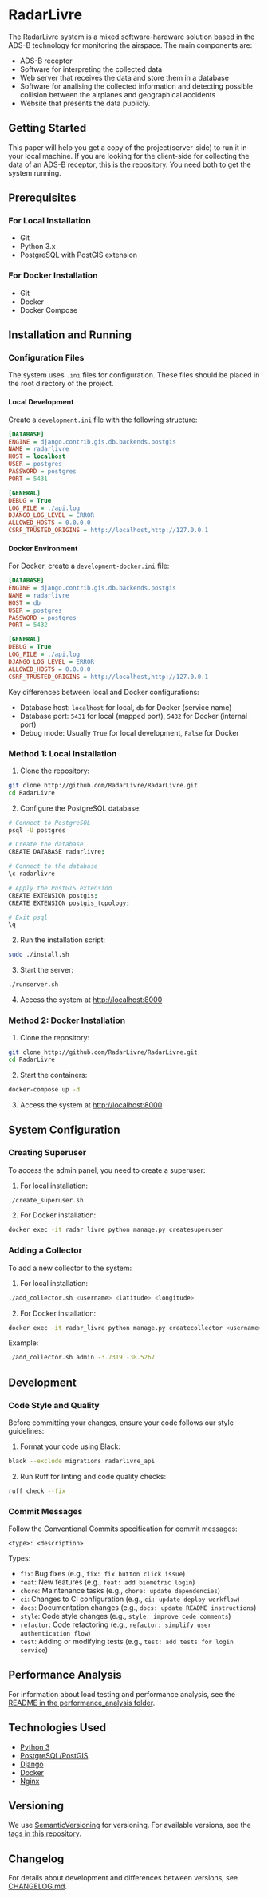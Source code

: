 # RadarLivre

The RadarLivre system is a mixed software-hardware solution based in the ADS-B technology for monitoring the airspace. The main components are: 

* ADS-B receptor
* Software for interpreting the collected data
* Web server that receives the data and store them in a database
* Software for analising the collected information and detecting possible collision between the airplanes and geographical accidents
* Website that presents the data publicly.

## Getting Started

This paper will help you get a copy of the project(server-side) to run it in your local machine. If you are looking for the client-side for collecting the data of an ADS-B receptor, [this is the repository](https://github.com/RadarLivre/RadarLivreCollector). You need both to get the system running.

## Prerequisites

### For Local Installation
* Git
* Python 3.x
* PostgreSQL with PostGIS extension

### For Docker Installation
* Git
* Docker
* Docker Compose

## Installation and Running

### Configuration Files

The system uses `.ini` files for configuration. These files should be placed in the root directory of the project.

#### Local Development
Create a `development.ini` file with the following structure:

```ini
[DATABASE]
ENGINE = django.contrib.gis.db.backends.postgis
NAME = radarlivre
HOST = localhost
USER = postgres
PASSWORD = postgres
PORT = 5431

[GENERAL]
DEBUG = True
LOG_FILE = ./api.log
DJANGO_LOG_LEVEL = ERROR
ALLOWED_HOSTS = 0.0.0.0
CSRF_TRUSTED_ORIGINS = http://localhost,http://127.0.0.1
```

#### Docker Environment
For Docker, create a `development-docker.ini` file:

```ini
[DATABASE]
ENGINE = django.contrib.gis.db.backends.postgis
NAME = radarlivre
HOST = db
USER = postgres
PASSWORD = postgres
PORT = 5432

[GENERAL]
DEBUG = True
LOG_FILE = ./api.log
DJANGO_LOG_LEVEL = ERROR
ALLOWED_HOSTS = 0.0.0.0
CSRF_TRUSTED_ORIGINS = http://localhost,http://127.0.0.1
```

Key differences between local and Docker configurations:
- Database host: `localhost` for local, `db` for Docker (service name)
- Database port: `5431` for local (mapped port), `5432` for Docker (internal port)
- Debug mode: Usually `True` for local development, `False` for Docker


### Method 1: Local Installation

1. Clone the repository:
```bash
git clone http://github.com/RadarLivre/RadarLivre.git
cd RadarLivre
```

2. Configure the PostgreSQL database:
```bash
# Connect to PostgreSQL
psql -U postgres

# Create the database
CREATE DATABASE radarlivre;

# Connect to the database
\c radarlivre

# Apply the PostGIS extension
CREATE EXTENSION postgis;
CREATE EXTENSION postgis_topology;

# Exit psql
\q
```

2. Run the installation script:
```bash
sudo ./install.sh
```

3. Start the server:
```bash
./runserver.sh
```

4. Access the system at [http://localhost:8000](http://localhost:8000)

### Method 2: Docker Installation

1. Clone the repository:
```bash
git clone http://github.com/RadarLivre/RadarLivre.git
cd RadarLivre
```

2. Start the containers:
```bash
docker-compose up -d
```

3. Access the system at [http://localhost:8000](http://localhost:8000)

## System Configuration

### Creating Superuser

To access the admin panel, you need to create a superuser:

1. For local installation:
```bash
./create_superuser.sh
```

2. For Docker installation:
```bash
docker exec -it radar_livre python manage.py createsuperuser
```

### Adding a Collector

To add a new collector to the system:

1. For local installation:
```bash
./add_collector.sh <username> <latitude> <longitude>
```

2. For Docker installation:
```bash
docker exec -it radar_livre python manage.py createcollector <username> <latitude> <longitude>
```

Example:
```bash
./add_collector.sh admin -3.7319 -38.5267
```

## Development

### Code Style and Quality

Before committing your changes, ensure your code follows our style guidelines:

1. Format your code using Black:
```bash
black --exclude migrations radarlivre_api
```

2. Run Ruff for linting and code quality checks:
```bash
ruff check --fix
```

### Commit Messages

Follow the Conventional Commits specification for commit messages:

```
<type>: <description>
```
Types:
- `fix`: Bug fixes (e.g., `fix: fix button click issue`)
- `feat`: New features (e.g., `feat: add biometric login`)
- `chore`: Maintenance tasks (e.g., `chore: update dependencies`)
- `ci`: Changes to CI configuration (e.g., `ci: update deploy workflow`)
- `docs`: Documentation changes (e.g., `docs: update README instructions`)
- `style`: Code style changes (e.g., `style: improve code comments`)
- `refactor`: Code refactoring (e.g., `refactor: simplify user authentication flow`)
- `test`: Adding or modifying tests (e.g., `test: add tests for login service`)


## Performance Analysis

For information about load testing and performance analysis, see the [README in the performance_analysis folder](performance_analysis/README.md).

## Technologies Used

* [Python 3](https://www.python.org/)
* [PostgreSQL/PostGIS](https://postgis.net/)
* [Django](https://www.djangoproject.com/)
* [Docker](https://www.docker.com/)
* [Nginx](https://nginx.org/)

## Versioning

We use [SemanticVersioning](http://semver.org/) for versioning. For available versions, see the [tags in this repository](https://github.com/RadarLivre/RadarLivre/tags).

## Changelog

For details about development and differences between versions, see [CHANGELOG.md](CHANGELOG.md).

<!--
## Running the tests TODO

Explain how to run the automated tests for this system

### Break down into end to end tests

Explain what these tests test and why

```
Give an example
```

### And coding style tests

Explain what these tests test and why

```
Give an example
```
-->

<!-- Won't be displayed

<div style="text-align:center">
  <img src="https://raw.githubusercontent.com/RadarLivre/RadarLivre/master/radarlivre_website/static/website/img/icon.ico" width="256">
</div>

# O Sistema Radar Livre

O sistema de monitoramento aéreo Radar Livre é uma solução mista de hadware e software baseada na tecnologia ADS-B. Seus principais componentes são: um aparelho receptor de mensagens ADS-B, um software capaz de interpretar os dados coletados, um servidor web que recebe os dados e armazena em um banco de dados, um software capaz de analisar as informações coletadas e detectar possíveis conflitos entre trajetórias de aeronaves e entre aeronaves e acidentes geográficos, além de um site que disponibiliza os dados publicamente.

# Coleta de mensagens ADS-B

O aparelho coletor de mensagens ADS-B é um componente simples, que pode ser instalado e configurado facilmente. É composto por uma antena pequena e um receptor que pode ser conectado a uma porta USB de qualquer computador. Para o tratamento das mensagens recebidas é necessário um software específico. As aplicações disponíveis atualmente para o reconhecimento das mensagens ADS-B são em sua maioria privadas e para o sistema operacional Windows, o que gera uma dependência da plataforma e um alto custo de instalação. O sistema Radar livre conta com seu próprio software de coleta, uma aplicação de código fonte aberto implementada sobre a plataforma linux pela equipe do projeto na UFC. A aplicação interpreta as mensagens e extrai informações como identificação, posicionamento, velocidade e altitude, armazenando-os em um banco de dados local. Posteriormente, os dados são enviados a um servidor web.

# Servidor web e site

Após serem coletados, os dados são enviados a um servidor web, que armazena-os em um banco de dados que pode ser acessado para análise das informações obtidas das aeronaves. Esses dados serão disponibilisados em um site de acesso livre e gratuito, onde aeronaves serão representadas graficamente, mostrando sua posição e outras informações. Essa interface web também foi implementada pela equipe do projeto na UFC em Quixadá e resultou num Trabalho de Conclusão de Curso (TCC).

# Componentes em produção

Encontram-se em desenvolvimento a versão do software coletor para Android e o Software de Análise de Colisão. O software coletor para Android permitirá o uso de plataformas mais leves e baratas para a implantação das estações coletoras e está sendo desenvolvido também na forma de um Trabalho de Conclusão de Curso. Já o Software de Análise de Colisão está sendo implementado pelo autor deste artigo como projeto de Iniciação Científica.

# Software de Análise de Colisão

Uma das principais falhas do sistema de monitoramento aéreo atual é o atraso na atualização do posicionamento das aeronaves que gera um grande intervalo entre a identificação da possível colisão e o alerta aos pilotos das aeronaves envolvidas. Além disso, o sistema não prevê possíveis colisões contra acidentes geográficos. A Tecnologia ADS-B diminui substancialmente o tempo de atualização do posicionamento dos aviões, tornando o sistema bem mais seguro e confiável.

Com o objetivo de otimizar a prevensão contra colisões, o sistema Radar Livre disponibilizará um software que utiliza os dados coletados em tempo real para análise e verificação de possíveis conflitos entre rotas de aeronaves e entre rotas de aeronaves e acidentes geográficos. A aplicação, que está em fase de desenvolvimento, funcionará na plataforma linux e terá código fonte aberto. Portanto, poderá ser utilizada livremente, especialmente por torres de controle para auxiliar no monitoramento aéreo.

# Conclusão

O projeto Radar Livre, com seus componentes simples e acessíveis, permitirá que o sistema de monitoramento aéreo brasileiro acompanhe as melhorias que estão acontecendo nos sistemas norte americanos com a adoção do método de monitoramento ADS-B. Apesar de ainda estar em fase de desenvolvimento, o sistema já disponibiliza as funcionalidades de coleta, armazenamento e apresentação em funciomaneto, e prevê uma versão do Software Coletor para a plataforma Android e um Software de Análise de Colisão. O site está disponível em <a href="http://www.radarlivre.com">www.radarlivre.com</a>. Os softwares já produzidos estão neste repositório e podem ser baixados e configurados facilmente em qualquer máquina com plataforma linux. Para a instalação, consulte nosso manual em <a href="https://docs.google.com/document/d/1ipKDKALwp97XyFSJrwYT17DriH22y-IMSrwTwS7odJA/edit?usp=sharing">Manual de Instalação</a>.

-->